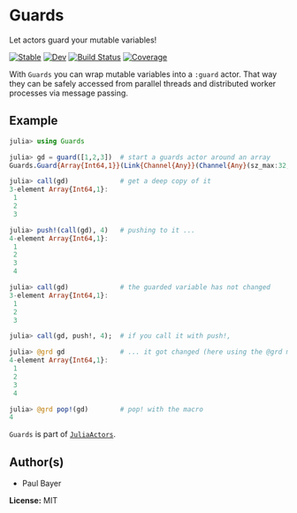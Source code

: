 # Guards

Let actors guard your mutable variables!

[![Stable](https://img.shields.io/badge/docs-stable-blue.svg)](https://JuliaActors.github.io/Guards.jl/stable)
[![Dev](https://img.shields.io/badge/docs-dev-blue.svg)](https://JuliaActors.github.io/Guards.jl/dev)
[![Build Status](https://github.com/JuliaActors/Guards.jl/workflows/CI/badge.svg)](https://github.com/JuliaActors/Guards.jl/actions)
[![Coverage](https://codecov.io/gh/JuliaActors/Guards.jl/branch/master/graph/badge.svg)](https://codecov.io/gh/JuliaActors/Guards.jl)

With `Guards` you can wrap mutable variables into a `:guard` actor. That way they can be safely accessed from parallel threads and distributed worker processes via message passing.

## Example

```julia
julia> using Guards

julia> gd = guard([1,2,3])  # start a guards actor around an array
Guards.Guard{Array{Int64,1}}(Link{Channel{Any}}(Channel{Any}(sz_max:32,sz_curr:0), 1, :guard))

julia> call(gd)             # get a deep copy of it
3-element Array{Int64,1}:
 1
 2
 3

julia> push!(call(gd), 4)   # pushing to it ...
4-element Array{Int64,1}:
 1
 2
 3
 4

julia> call(gd)             # the guarded variable has not changed
3-element Array{Int64,1}:
 1
 2
 3

julia> call(gd, push!, 4);  # if you call it with push!,

julia> @grd gd              # ... it got changed (here using the @grd macro)
4-element Array{Int64,1}:
 1
 2
 3
 4

julia> @grd pop!(gd)        # pop! with the macro
4
```

`Guards` is part of [`JuliaActors`](https://github.com/JuliaActors).

## Author(s)

- Paul Bayer

**License:** MIT